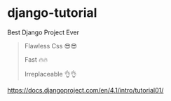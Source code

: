 # django-tutorial
Best Django Project Ever
> Flawless Css 😎😎
>
> Fast 🔥🔥
>
> Irreplaceable 👌👌

https://docs.djangoproject.com/en/4.1/intro/tutorial01/
